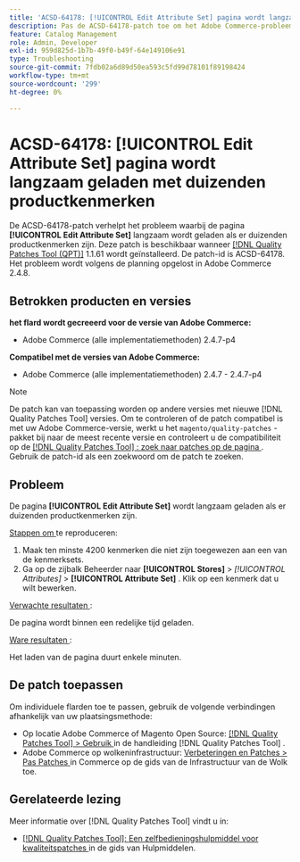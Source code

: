 ```yaml
---
title: 'ACSD-64178: [!UICONTROL Edit Attribute Set] pagina wordt langzaam geladen met duizenden productkenmerken'
description: Pas de ACSD-64178-patch toe om het Adobe Commerce-probleem op te lossen, waarbij de pagina [!UICONTROL Edit Attribute Set] langzaam wordt geladen als er duizenden productkenmerken zijn.
feature: Catalog Management
role: Admin, Developer
exl-id: 959d825d-1b7b-49f0-b49f-64e149106e91
type: Troubleshooting
source-git-commit: 7fdb02a6d89d50ea593c5fd99d78101f89198424
workflow-type: tm+mt
source-wordcount: '299'
ht-degree: 0%

---
```


# ACSD-64178: [!UICONTROL Edit Attribute Set] pagina wordt langzaam geladen met duizenden productkenmerken

De ACSD-64178-patch verhelpt het probleem waarbij de pagina **[!UICONTROL Edit Attribute Set]** langzaam wordt geladen als er duizenden productkenmerken zijn. Deze patch is beschikbaar wanneer [[!DNL Quality Patches Tool (QPT)]](/help/tools/quality-patches-tool/quality-patches-tool-to-self-serve-quality-patches.md) 1.1.61 wordt geïnstalleerd. De patch-id is ACSD-64178. Het probleem wordt volgens de planning opgelost in Adobe Commerce 2.4.8.

## Betrokken producten en versies

**het flard wordt gecreeerd voor de versie van Adobe Commerce:**

* Adobe Commerce (alle implementatiemethoden) 2.4.7-p4

**Compatibel met de versies van Adobe Commerce:**

* Adobe Commerce (alle implementatiemethoden) 2.4.7 - 2.4.7-p4

>[!NOTE]
>
>De patch kan van toepassing worden op andere versies met nieuwe [!DNL Quality Patches Tool] versies. Om te controleren of de patch compatibel is met uw Adobe Commerce-versie, werkt u het `magento/quality-patches` -pakket bij naar de meest recente versie en controleert u de compatibiliteit op de [[!DNL Quality Patches Tool] : zoek naar patches op de pagina ](https://experienceleague.adobe.com/tools/commerce-quality-patches/index.html) . Gebruik de patch-id als een zoekwoord om de patch te zoeken.

## Probleem

De pagina **[!UICONTROL Edit Attribute Set]** wordt langzaam geladen als er duizenden productkenmerken zijn.

<u> Stappen om </u> te reproduceren:

1. Maak ten minste 4200 kenmerken die niet zijn toegewezen aan een van de kenmerksets.
1. Ga op de zijbalk Beheerder naar **[!UICONTROL Stores]** > *[!UICONTROL Attributes]* > **[!UICONTROL Attribute Set]** . Klik op een kenmerk dat u wilt bewerken.

<u> Verwachte resultaten </u>:

De pagina wordt binnen een redelijke tijd geladen.

<u> Ware resultaten </u>:

Het laden van de pagina duurt enkele minuten.

## De patch toepassen

Om individuele flarden toe te passen, gebruik de volgende verbindingen afhankelijk van uw plaatsingsmethode:

* Op locatie Adobe Commerce of Magento Open Source: [[!DNL Quality Patches Tool] > Gebruik ](/help/tools/quality-patches-tool/usage.md) in de handleiding [!DNL Quality Patches Tool] .
* Adobe Commerce op wolkeninfrastructuur: [ Verbeteringen en Patches > Pas Patches ](https://experienceleague.adobe.com/docs/commerce-cloud-service/user-guide/develop/upgrade/apply-patches.html) in Commerce op de gids van de Infrastructuur van de Wolk toe.


## Gerelateerde lezing

Meer informatie over [!DNL Quality Patches Tool] vindt u in:

* [[!DNL Quality Patches Tool]: Een zelfbedieningshulpmiddel voor kwaliteitspatches ](/help/tools/quality-patches-tool/quality-patches-tool-to-self-serve-quality-patches.md) in de gids van Hulpmiddelen.
